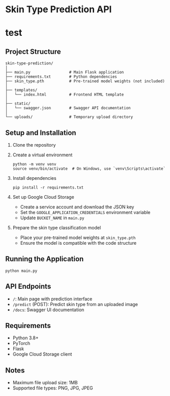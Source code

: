 # Skin Type Prediction API
# test
## Project Structure
```
skin-type-prediction/
│
├── main.py                 # Main Flask application
├── requirements.txt        # Python dependencies
├── skin_type.pth           # Pre-trained model weights (not included)
│
├── templates/
│   └── index.html          # Frontend HTML template
│
├── static/
│   └── swagger.json        # Swagger API documentation
│
└── uploads/                # Temporary upload directory
```

## Setup and Installation

1. Clone the repository
2. Create a virtual environment
   ```
   python -m venv venv
   source venv/bin/activate  # On Windows, use `venv\Scripts\activate`
   ```

3. Install dependencies
   ```
   pip install -r requirements.txt
   ```

4. Set up Google Cloud Storage
   - Create a service account and download the JSON key
   - Set the `GOOGLE_APPLICATION_CREDENTIALS` environment variable
   - Update `BUCKET_NAME` in `main.py`

5. Prepare the skin type classification model
   - Place your pre-trained model weights at `skin_type.pth`
   - Ensure the model is compatible with the code structure

## Running the Application

```
python main.py
```

## API Endpoints

- `/`: Main page with prediction interface
- `/predict` (POST): Predict skin type from an uploaded image
- `/docs`: Swagger UI documentation

## Requirements

- Python 3.8+
- PyTorch
- Flask
- Google Cloud Storage client

## Notes

- Maximum file upload size: 1MB
- Supported file types: PNG, JPG, JPEG